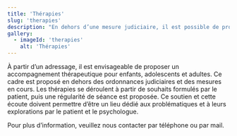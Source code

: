 ```yaml
---
title: 'Thérapies'
slug: 'therapies'
description: "En dehors d’une mesure judiciaire, il est possible de proposer un suivi thérapeutique adapté aux besoins de chacun."
gallery:
  - imageId: 'therapies'
    alt: 'Thérapies'
---
```


À partir d’un adressage, il est envisageable de proposer un accompagnement thérapeutique pour enfants, adolescents et adultes. Ce cadre est proposé en dehors des ordonnances judiciaires et des mesures en cours. Les thérapies se déroulent à partir de souhaits formulés par le patient, puis une régularité de séance est proposée. Ce soutien et cette écoute doivent permettre d’être un lieu dédié aux problématiques et à leurs explorations par le patient et le psychologue.

Pour plus d’information, veuillez nous contacter par téléphone ou par mail.


